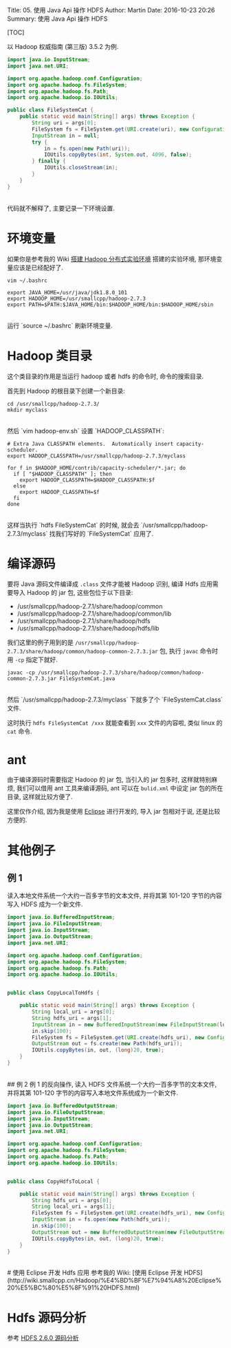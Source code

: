 Title: 05. 使用 Java Api 操作 HDFS
Author: Martin
Date: 2016-10-23 20:26
Summary: 使用 Java Api 操作 HDFS

[TOC]

以 Hadoop 权威指南 (第三版) 3.5.2 为例.

```java
import java.io.InputStream;
import java.net.URI;

import org.apache.hadoop.conf.Configuration;
import org.apache.hadoop.fs.FileSystem;
import org.apache.hadoop.fs.Path;
import org.apache.hadoop.io.IOUtils;

public class FileSystemCat {
    public static void main(String[] args) throws Exception {
        String uri = args[0];
        FileSystem fs = FileSystem.get(URI.create(uri), new Configuration());
        InputStream in = null;
        try {
            in = fs.open(new Path(uri));
            IOUtils.copyBytes(int, System.out, 4096, false);
        } finally {
            IOUtils.closeStream(in);
        }
    }
}

```
<br>
代码就不解释了, 主要记录一下环境设置.

# 环境变量
如果你是参考我的 Wiki [搭建 Hadoop 分布式实验环境](http://wiki.smallcpp.cn/Hadoop/%E6%90%AD%E5%BB%BA%20Hadoop%20%E5%88%86%E5%B8%83%E5%BC%8F%E5%AE%9E%E9%AA%8C%E7%8E%AF%E5%A2%83.html#33) 搭建的实验环境, 那环境变量应该是已经配好了.

`vim ~/.bashrc`

```shell
export JAVA_HOME=/usr/java/jdk1.8.0_101
export HADOOP_HOME=/usr/smallcpp/hadoop-2.7.3
export PATH=$PATH:$JAVA_HOME/bin:$HADOOP_HOME/bin:$HADOOP_HOME/sbin
```
<br>
运行 `source ~/.bashrc` 刷新环境变量.

# Hadoop 类目录
这个类目录的作用是当运行 hadoop 或者 hdfs 的命令时, 命令的搜索目录.

首先到 Hadoop 的根目录下创建一个新目录:

```shell
cd /usr/smallcpp/hadoop-2.7.3/
mkdir myclass
```
<br>
然后 `vim hadoop-env.sh` 设置 `HADOOP_CLASSPATH`:

```shell
# Extra Java CLASSPATH elements.  Automatically insert capacity-scheduler.
export HADOOP_CLASSPATH=/usr/smallcpp/hadoop-2.7.3/myclass

for f in $HADOOP_HOME/contrib/capacity-scheduler/*.jar; do
  if [ "$HADOOP_CLASSPATH" ]; then
    export HADOOP_CLASSPATH=$HADOOP_CLASSPATH:$f
  else
    export HADOOP_CLASSPATH=$f
  fi
done

```
<br>
这样当执行 `hdfs FileSystemCat` 的时候, 就会去 `/usr/smallcpp/hadoop-2.7.3/myclass` 找我们写好的 `FileSystemCat` 应用了.

# 编译源码
要将 Java 源码文件编译成 `.class` 文件才能被 Hadoop 识别, 编译 Hdfs 应用需要导入 Hadoop 的 jar 包, 这些包位于以下目录:

- /usr/smallcpp/hadoop-2.7.1/share/hadoop/common
- /usr/smallcpp/hadoop-2.7.1/share/hadoop/common/lib
- /usr/smallcpp/hadoop-2.7.1/share/hadoop/hdfs
- /usr/smallcpp/hadoop-2.7.1/share/hadoop/hdfs/lib

我们这里的例子用到的是 `/usr/smallcpp/hadoop-2.7.3/share/hadoop/common/hadoop-common-2.7.3.jar` 包, 执行 `javac` 命令时用 `-cp` 指定下就好.

```shell
javac -cp /usr/smallcpp/hadoop-2.7.3/share/hadoop/common/hadoop-common-2.7.3.jar FileSystemCat.java
```
<br>
然后 `/usr/smallcpp/hadoop-2.7.3/myclass` 下就多了个 `FileSystemCat.class` 文件.

这时执行 `hdfs FileSystemCat /xxx` 就能查看到 `xxx` 文件的内容啦, 类似 linux 的 `cat` 命令.

# ant
由于编译源码时需要指定 Hadoop 的 jar 包, 当引入的 jar 包多时, 这样就特别麻烦, 我们可以借用 ant 工具来编译源码, ant 可以在 `bulid.xml` 中设定 jar 包的所在目录, 这样就比较方便了.

这里仅作介绍, 因为我是使用 [Eclipse](http://blog.smallcpp.cn/05-shi-yong-java-api-cao-zuo-hdfs.html#eclipse-hdfs) 进行开发的, 导入 jar 包相对于说, 还是比较方便的.

# 其他例子
## 例 1
读入本地文件系统一个大约一百多字节的文本文件, 并将其第 101-120 字节的内容写入 HDFS 成为一个新文件.

```java
import java.io.BufferedInputStream;
import java.io.FileInputStream;
import java.io.InputStream;
import java.io.OutputStream;
import java.net.URI;

import org.apache.hadoop.conf.Configuration;
import org.apache.hadoop.fs.FileSystem;
import org.apache.hadoop.fs.Path;
import org.apache.hadoop.io.IOUtils;


public class CopyLocalToHdfs {

    public static void main(String[] args) throws Exception {
        String local_uri = args[0];
        String hdfs_uri = args[1];
        InputStream in = new BufferedInputStream(new FileInputStream(local_uri));
        in.skip(100);
        FileSystem fs = FileSystem.get(URI.create(hdfs_uri), new Configuration(), "martin");
        OutputStream out = fs.create(new Path(hdfs_uri));
        IOUtils.copyBytes(in, out, (long)20, true);
    }
}
```
<br>
## 例 2
例 1 的反向操作, 读入 HDFS 文件系统一个大约一百多字节的文本文件, 并将其第 101-120 字节的内容写入本地文件系统成为一个新文件.

```java
import java.io.BufferedOutputStream;
import java.io.FileOutputStream;
import java.io.InputStream;
import java.io.OutputStream;
import java.net.URI;

import org.apache.hadoop.conf.Configuration;
import org.apache.hadoop.fs.FileSystem;
import org.apache.hadoop.fs.Path;
import org.apache.hadoop.io.IOUtils;


public class CopyHdfsToLocal {

    public static void main(String[] args) throws Exception {
        String hdfs_uri = args[0];
        String local_uri = args[1];
        FileSystem fs = FileSystem.get(URI.create(hdfs_uri), new Configuration(), "martin");
        InputStream in = fs.open(new Path(hdfs_uri));
        in.skip(100);
        OutputStream out = new BufferedOutputStream(new FileOutputStream(local_uri));
        IOUtils.copyBytes(in, out, (long)20, true);
    }
}
```
<br>
# 使用 Eclipse 开发 Hdfs 应用
参考我的 Wiki: [使用 Eclipse 开发 HDFS](http://wiki.smallcpp.cn/Hadoop/%E4%BD%BF%E7%94%A8%20Eclipse%20%E5%BC%80%E5%8F%91%20HDFS.html)

# Hdfs 源码分析
参考 [HDFS 2.6.0 源码分析](http://blog.csdn.net/lipeng_bigdata/article/category/6049177)

